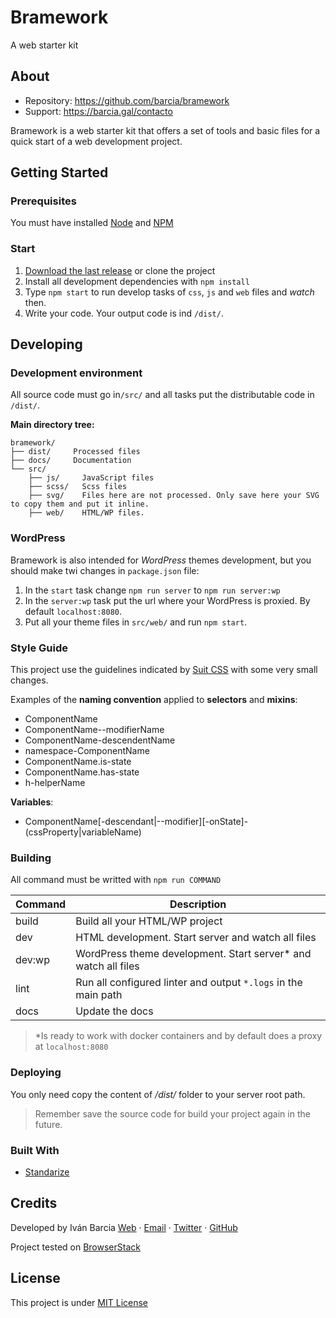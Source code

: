 # Bramework
A web starter kit


## About
- Repository: https://github.com/barcia/bramework
- Support: https://barcia.gal/contacto

Bramework is a web starter kit that offers a set of tools and basic files for a quick start of a web development project.


## Getting Started

### Prerequisites
You must have installed [Node](https://nodejs.org/en/download/) and [NPM](https://www.npmjs.com/get-npm)

### Start
1. [Download the last release](https://github.com/barcia/bramework/archive/master.zip) or clone the project
2. Install all development dependencies with `npm install`
3. Type `npm start` to run develop tasks of `css`, `js` and `web` files and *watch* then.
4. Write your code. Your output code is ind `/dist/`.


## Developing

### Development environment
All source code must go in`/src/` and all tasks put the distributable code in `/dist/`.

**Main directory tree:**
```
bramework/
├── dist/     Processed files
├── docs/     Documentation
└── src/
    ├── js/     JavaScript files
    ├── scss/   Scss files
    ├── svg/    Files here are not processed. Only save here your SVG to copy them and put it inline.
    ├── web/    HTML/WP files.
```

### WordPress
Bramework is also intended for *WordPress* themes development, but you should make twi changes in `package.json` file:

1. In the `start` task change `npm run server` to `npm run server:wp`
2. In the `server:wp` task put the url where your WordPress is proxied. By default `localhost:8080`.
3. Put all your theme files in `src/web/` and run `npm start`.

### Style Guide
This project use the guidelines indicated by [Suit CSS](https://suitcss.github.io) with some very small changes.

Examples of the **naming convention** applied to **selectors** and **mixins**:
- ComponentName
- ComponentName--modifierName
- ComponentName-descendentName
- namespace-ComponentName
- ComponentName.is-state
- ComponentName.has-state
- h-helperName

**Variables**:
- ComponentName[-descendant|--modifier][-onState]-(cssProperty|variableName)



### Building
All command must be writted with `npm run COMMAND`

| Command       | Description  |
| ------------- | ------------- |
| build     | Build all your HTML/WP project |
| dev       | HTML development. Start server and watch all files |
| dev:wp    | WordPress theme development. Start server* and watch all files |
| lint    | Run all configured linter and output `*.logs` in the main path |
| docs    | Update the docs |

> *Is ready to work with docker containers and by default does a proxy at `localhost:8080`


### Deploying
You only need copy the content of */dist/* folder to your server root path.

> Remember save the source code for build your project again in the future.

### Built With
- [Standarize](https://github.com/barcia/standarize)



## Credits
Developed by Iván Barcia
[Web](https://barcia.gal) · [Email](mailto:ivan@barcia.gal) · [Twitter](http://www.twitter.com/bartzia) · [GitHub](http://www.github.com/barcia)

Project tested on [BrowserStack](https://www.browserstack.com/)



## License
This project is under [MIT License](https://github.com/barcia/bramework/blob/master/LICENSE)

